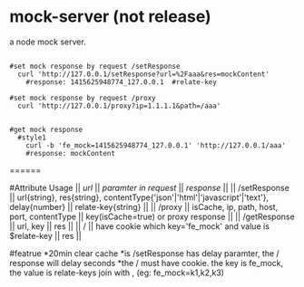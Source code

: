 mock-server (not release)
===========

a node mock server.


```shell

#set mock response by request /setResponse
  curl 'http://127.0.0.1/setResponse?url=%2Faaa&res=mockContent'
    #response: 1415625948774_127.0.0.1  #relate-key

#set mock response by request /proxy
  curl 'http://127.0.0.1/proxy?ip=1.1.1.1&path=/aaa'

```

```shell

#get mock response
  #style1 
    curl -b 'fe_mock=1415625948774_127.0.0.1' 'http://127.0.0.1/aaa'
    #response: mockContent

```

======

#Attribute Usage
|| *url* || *paramter in request* || *response* ||
|| /setResponse || url{string}, res{string}, contentType{'json'|'html'|'javascript'|'text'}, delay{number} || relate-key{string} ||
|| /proxy || isCache, ip, path, host, port, contentType || key(isCache=true) or proxy response ||
|| /getResponse || url, key || res ||
|| / || have cookie which key='fe_mock' and value is $relate-key || res ||

#featrue
*20min clear cache
*is /setResponse has delay paramter, the / response will delay seconds
*the / must have cookie. the key is fe_mock, the value is relate-keys join with , (eg: fe_mock=k1,k2,k3)

